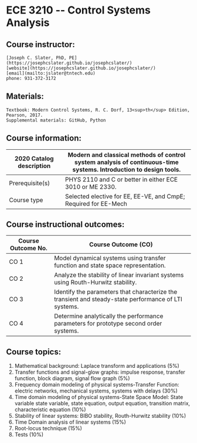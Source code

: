 #  ECE 3210 -- Control Systems Analysis

##  Course instructor:
    [Joseph C. Slater, PhD, PE](https://josephcslater.github.io/josephcslater/)
    [website](https://josephcslater.github.io/josephcslater/)
    [email](mailto:jslater@tntech.edu)
    phone: 931-372-3172

##  Materials:
    Textbook: Modern Control Systems, R. C. Dorf, 13<sup>th</sup> Edition, Pearson, 2017.  
    Supplemental materials: GitHub, Python

## Course information:

   | 2020 Catalog description  | Modern and classical methods of control system analysis of continuous-time systems. Introduction to design tools. |
   |-------------------------- | ------------------------------------------------------------------------------------------------------------------|
   | Prerequisite(s)           | PHYS 2110 and C or better in either ECE 3010 or ME 2330. |
   | Course type               | Selected elective for EE, EE-VE, and CmpE; Required for EE-Mech |

## Course instructional outcomes:  

   |   Course Outcome No. |   Course Outcome (CO)    |
   | -------------------  | ------------------------ |
   | CO 1                 | Model dynamical systems using transfer function and state space representation.  |
   | CO 2         | Analyze the stability of linear invariant systems using Routh-Hurwitz stability.|
   | CO 3         | Identify the parameters that characterize the  transient and steady-state performance of LTI systems.|
   | CO 4         | Determine analytically the performance parameters for prototype second order systems.   |



## Course topics:

   1.  Mathematical background: Laplace transform and applications (5%)
   2.  Transfer functions and signal-glow graphs: impulse response,
    transfer function, block diagram, signal flow graph (5%)
   3.  Frequency domain modeling of physical systems-Transfer Function:
    electric networks, mechanical systems, systems with delays (30%)
   4.  Time domain modeling of physical systems-State Space Model: State
    variable state variable, state equation, output equation,
    transition matrix, characteristic equation (10%)
   5.  Stability of linear systems: BIBO stability, Routh-Hurwitz stability
    (10%)
   6.  Time Domain analysis of linear systems (15%)
   7.  Root-locus technique (15%)
   8.  Tests (10%)
